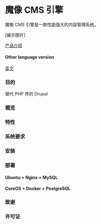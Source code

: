 魔像 CMS 引擎
=====

魔像 CMS 引擎是一款性能强大的内容管理系统。

[展示图片]

[产品介绍](http://www.loongsoul.com/product/golem)

#### Other language version

[英文](README.md)

### 目的

替代 PHP 界的 Drupal

### 概览

### 特性

### 系统要求

### 安装

### 部署

#### Ubuntu + Nginx + MySQL

#### CoreOS + Docker + PostgreSQL

### 致谢

### 许可证